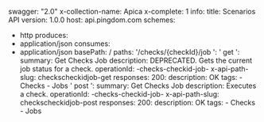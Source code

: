 swagger: "2.0"
x-collection-name: Apica
x-complete: 1
info:
  title: Scenarios API
  version: 1.0.0
host: api.pingdom.com
schemes:
- http
produces:
- application/json
consumes:
- application/json
basePath: /
paths:
  '/checks/{checkId}/job ':
    ' get ':
      summary: Get Checks Job
      description: DEPRECATED. Gets the current job status for a check.
      operationId: -checks-checkid-job-
      x-api-path-slug: checkscheckidjob-get
      responses:
        200:
          description: OK
      tags:
      - Checks
      - Jobs
    ' post ':
      summary: Get Checks Job
      description: Executes a check.
      operationId: -checks-checkid-job-
      x-api-path-slug: checkscheckidjob-post
      responses:
        200:
          description: OK
      tags:
      - Checks
      - Jobs
